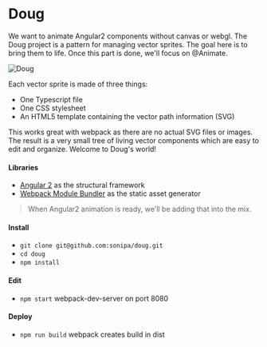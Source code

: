 # Doug

We want to animate Angular2 components without canvas or webgl. The Doug project is a pattern for managing vector sprites. The goal here is to bring them to life. Once this part is done, we'll focus on @Animate.

![Doug](https://s3.amazonaws.com/sonipa/doug.jpg "Doug")

Each vector sprite is made of three things: 

* One Typescript file
* One CSS stylesheet
* An HTML5 template containing the vector path information (SVG)

This works great with webpack as there are no actual SVG files or images. The result is a very small tree of living vector components which are easy to edit and organize. Welcome to Doug's world! 

#### Libraries

* [Angular 2](https://github.com/angular/quickstart) as the structural framework
* [Webpack Module Bundler](https://github.com/webpack/webpack) as the static asset generator

> When Angular2 animation is ready, we'll be adding that into the mix.

#### Install

* `git clone git@github.com:sonipa/doug.git`
* `cd doug`
* `npm install`

#### Edit

* `npm start` webpack-dev-server on port 8080

#### Deploy

* `npm run build` webpack creates build in dist
